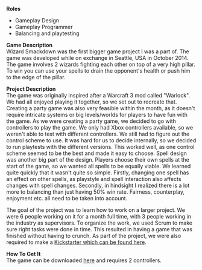 **Roles**
* Gameplay Design
* Gameplay Programmer
* Balancing and playtesting

**Game Description**  
Wizard Smackdown was the first bigger game project I was a part of. The game was developed while
on exchange in Seattle, USA in October 2014. The game involves 2 wizards fighting each other on top
of a
very high pillar. To win you can use your spells to drain the opponent's health or push him
to the edge of the pillar.

**Project Description**  
The game was originally inspired after a Warcraft 3 mod called "Warlock". We had all enjoyed playing
it together, so we set out to recreate that. Creating a party game was also very feasible within the
month, as it doesn't require intricate systems or big levels/worlds for players to have fun with the
game. As we were creating a party game, we decided to go with controllers to play the game. We only
had Xbox controllers available, so we weren't able to test with different controllers. We still had
to figure out the control scheme to use. It was hard for us to decide internally, so we decided to
run playtests with the different versions. This worked well, as one control scheme seemed to be the
best and made it easy to choose. Spell design was another big part of the design. Players choose
their own spells at the start of the game, so we wanted all spells to be equally viable. We learned
quite quickly that it wasn't quite so simple. Firstly, changing one spell has an effect on other
spells, as playstyle and spell interaction also affects changes with spell changes. Secondly, in
hindsight I realized there is a lot more to balancing than just having 50% win rate. Fairness,
counterplay, enjoyment etc. all need to be taken into account.

The goal of the project was to learn how to work on a larger project. We were 6 people
working on it for a month full time, with 3 people working in the industry as supervisors.
To organize the work, we used Scrum to make sure right tasks were done in time. This
resulted in having a game that was finished without having to crunch. As part of the project,
we were also required to make a <a href="https://www.kickstarter.com/projects/959559550/1035666030?token=30f776e9">Kickstarter which can be found here</a>.

**How To Get It**  
The game can be downloaded <a href="/projects/wizardsmackdown/WizardSmackdown.rar">here</a> and requires 2 controllers.